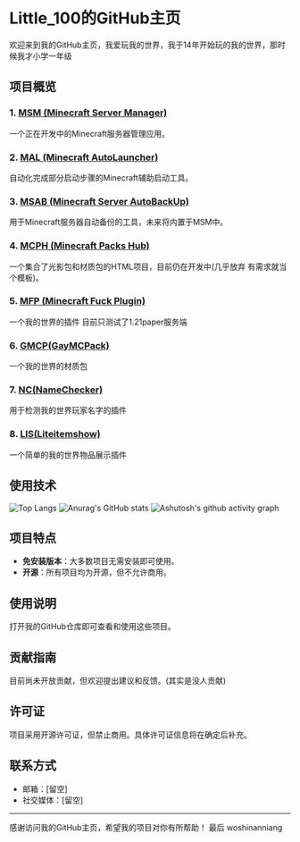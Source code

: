 # Little_100的GitHub主页

欢迎来到我的GitHub主页，我爱玩我的世界，我于14年开始玩的我的世界，那时候我才小学一年级

## 项目概览

### 1. [MSM (Minecraft Server Manager)](https://github.com/Little100/Minecraft_Server_Manager)
一个正在开发中的Minecraft服务器管理应用。

### 2. [MAL (Minecraft AutoLauncher)](https://github.com/Little100/Minecraft_Server_AutoBackUp)
自动化完成部分启动步骤的Minecraft辅助启动工具。

### 3. [MSAB (Minecraft Server AutoBackUp)](https://github.com/Little100/Minecraft_AutoLauncher)
用于Minecraft服务器自动备份的工具，未来将内置于MSM中。

### 4. [MCPH (Minecraft Packs Hub)](https://github.com/Little100/Minecraft_Pack_Hub)
一个集合了光影包和材质包的HTML项目，目前仍在开发中(几乎放弃 有需求就当个模板)。

### 5. [MFP (Minecraft Fuck Plugin)](https://github.com/Little100/Minecraft_Fuck_Plugin)
一个我的世界的插件 目前只测试了1.21paper服务端

### 6. [GMCP(GayMCPack)](https://github.com/Little100/GayMCPack)
一个我的世界的材质包

### 7. [NC(NameChecker)](https://github.com/Little100/Namechecker)
用于检测我的世界玩家名字的插件

### 8. [LIS(Liteitemshow)](https://github.com/Little100/Liteitemshow)
一个简单的我的世界物品展示插件

## 使用技术

![Top Langs](https://github-readme-stats.vercel.app/api/top-langs/?username=Little100&show_icons=true&theme=transparent)
![Anurag's GitHub stats](https://github-readme-stats.vercel.app/api?username=Little100&show_icons=true&theme=transparent)
![Ashutosh's github activity graph](https://github-readme-activity-graph.vercel.app/graph?username=Little100&theme=react-dark)


## 项目特点

- **免安装版本**：大多数项目无需安装即可使用。
- **开源**：所有项目均为开源，但不允许商用。

## 使用说明

打开我的GitHub仓库即可查看和使用这些项目。

## 贡献指南

目前尚未开放贡献，但欢迎提出建议和反馈。(其实是没人贡献)

## 许可证

项目采用开源许可证，但禁止商用。具体许可证信息将在确定后补充。

## 联系方式

- 邮箱：[留空]
- 社交媒体：[留空]

---

感谢访问我的GitHub主页，希望我的项目对你有所帮助！
最后 woshinanniang
